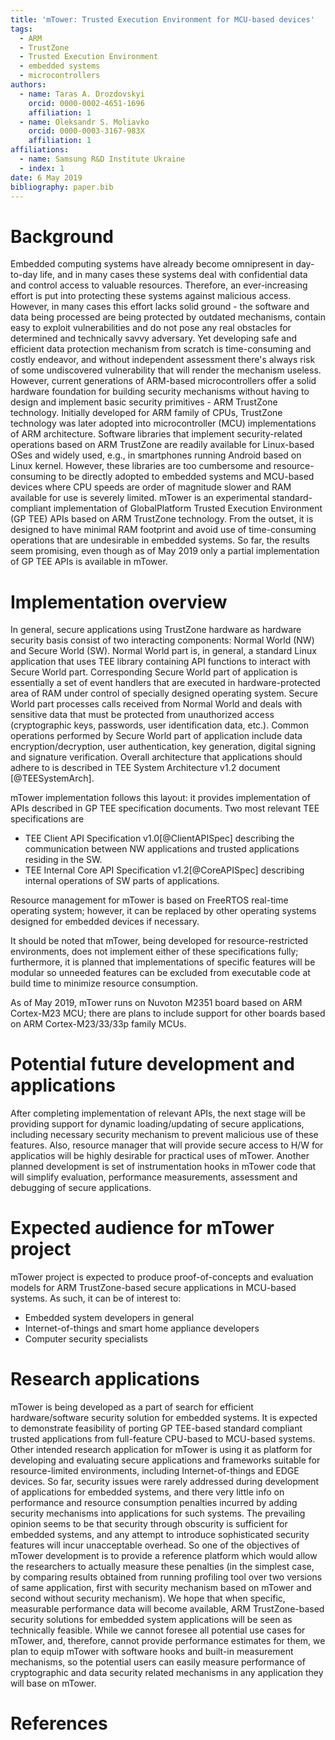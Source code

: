 ```yaml
---
title: 'mTower: Trusted Execution Environment for MCU-based devices'
tags:
  - ARM
  - TrustZone
  - Trusted Execution Environment
  - embedded systems
  - microcontrollers
authors:
  - name: Taras A. Drozdovskyi
    orcid: 0000-0002-4651-1696
    affiliation: 1
  - name: Oleksandr S. Moliavko
    orcid: 0000-0003-3167-983X
    affiliation: 1
affiliations:
  - name: Samsung R&D Institute Ukraine
  - index: 1
date: 6 May 2019
bibliography: paper.bib
---
```


# Background
Embedded computing systems have already become omnipresent in day-to-day life, and in many cases these systems deal with confidential data and control access to valuable resources. Therefore, an ever-increasing effort is put into protecting these systems against malicious access. However, in many cases this effort lacks solid ground - the software and data being processed are being protected by outdated mechanisms, contain easy to exploit vulnerabilities and do not pose any real obstacles for determined and technically savvy adversary. Yet developing safe and efficient data protection mechanism from scratch is time-consuming and costly endeavor, and without independent assessment there's always risk of some undiscovered vulnerability that will render the mechanism useless. However, current generations of ARM-based microcontrollers offer a solid hardware foundation for building security mechanisms without having to design and implement basic security primitives - ARM TrustZone technology. Initially developed for ARM family of CPUs, TrustZone technology was later adopted into microcontroller (MCU) implementations of ARM architecture. Software libraries that implement security-related operations based on ARM TrustZone are readily available for Linux-based OSes and widely used, e.g., in smartphones running Android based on Linux kernel. However, these libraries are too cumbersome and resource-consuming to be directly adopted to embedded systems and MCU-based devices where CPU speeds are order of magnitude slower and RAM available for use is severely limited. mTower is an experimental standard-compliant implementation of GlobalPlatform Trusted Execution Environment (GP TEE) APIs based on ARM TrustZone technology. From the outset, it is designed to have minimal RAM footprint and avoid use of time-consuming operations that are undesirable in embedded systems. So far, the results seem promising, even though as of May 2019 only a partial implementation of GP TEE APIs is available in mTower.

# Implementation overview
In general, secure applications using TrustZone hardware as hardware security basis consist of two interacting components: Normal World (NW) and Secure World (SW). Normal World part is, in general, a standard Linux application that uses TEE library containing API functions to interact with Secure World part. Corresponding Secure World part of application is essentially a set of event handlers that are executed in hardware-protected area of RAM under control of specially designed operating system. Secure World part processes calls received from Normal World and deals with sensitive data that must be protected from unauthorized access (cryptographic keys, passwords, user identification data, etc.). Common operations performed by Secure World part of application include data encryption/decryption, user authentication, key generation, digital signing and signature verification. Overall architecture that applications should adhere to is described in TEE System Architecture v1.2 document [@TEESystemArch].

mTower implementation follows this layout: it provides implementation of APIs described in GP TEE specification documents. Two most relevant TEE specifications are

* TEE Client API Specification v1.0[@ClientAPISpec] describing the communication between NW applications and trusted applications residing in the SW.
* TEE Internal Core API Specification v1.2[@CoreAPISpec] describing internal operations of SW parts of applications.

Resource management for mTower is based on FreeRTOS real-time operating system; however, it can be replaced by other operating systems designed for embedded devices if necessary.

It should be noted that mTower, being developed for resource-restricted environments, does not implement either of these specifications fully; furthermore, it is planned that implementations of specific features will be modular so unneeded features can be excluded from executable code at build time to minimize resource consumption.

As of May 2019, mTower runs on Nuvoton M2351 board based on ARM Cortex-M23 MCU; there are plans to include support for other boards based on ARM Cortex-M23/33/33p family MCUs.

# Potential future development and applications
After completing implementation of relevant APIs, the next stage will be providing support for dynamic loading/updating of secure applications, including necessary security mechanism to prevent malicious use of these features. Also, resource manager that will provide secure access to H/W for applicatios will be highly desirable for practical uses of mTower. Another planned development is set of instrumentation hooks in mTower code that will simplify evaluation, performance measurements, assessment and debugging of secure applications.

# Expected audience for mTower project
mTower project is expected to produce proof-of-concepts and evaluation models for ARM TrustZone-based secure applications in MCU-based systems. As such, it can be of interest to:

* Embedded system developers in general
* Internet-of-things and smart home appliance developers
* Computer security specialists

# Research applications
mTower is being developed as a part of search for efficient hardware/software security solution for embedded systems. It is expected to demonstrate feasibility of porting GP TEE-based standard compliant trusted applications from full-feature CPU-based to MCU-based systems. Other intended research application for mTower is using it as platform for developing and evaluating secure applications and frameworks suitable for resource-limited environments, including Internet-of-things and EDGE devices. So far, security issues were rarely addressed during development of applications for embedded systems, and there very little info on performance and resource consumption penalties incurred by adding security mechanisms into applications for such systems. The prevailing opinion seems to be that security through obscurity is sufficient for embedded systems, and any attempt to introduce sophisticated security features will incur unacceptable overhead. So one of the objectives of mTower development is to provide a reference platform which would allow the researchers to actually measure these penalties (in the simplest case, by comparing results obtained from running profiling tool over two versions of same application, first with security mechanism based on mTower and second without security mechanism). We hope that when specific, measurable performance data will become available, ARM TrustZone-based security solutions for embedded system applications will be seen as technically feasible. While we cannot foresee all potential use cases for mTower, and, therefore, cannot provide performance estimates for them, we plan to equip mTower with software hooks and built-in measurement mechanisms, so the potential users can easily measure performance of cryptographic and data security related mechanisms in any application they will base on mTower.

# References

